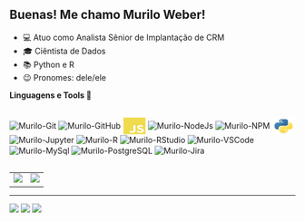 ## Buenas! Me chamo Murilo Weber!

- 💻 Atuo como Analista Sênior de Implantação de CRM
- 🎓 Ciêntista de Dados
- 📚 Python e R
- 😉 Pronomes: dele/ele

**Linguagens e Tools 🚀**
 <div style="display: inline_block"><br>
  <img align="center" alt="Murilo-Git" height="30" width="40"src="https://cdn.jsdelivr.net/gh/devicons/devicon/icons/git/git-original.svg" />
  <img align="center" alt="Murilo-GitHub" height="30" width="40"src="https://cdn.jsdelivr.net/gh/devicons/devicon/icons/github/github-original.svg" />
  <img align="center" alt="Murilo-Js" height="30" width="40" src="https://raw.githubusercontent.com/devicons/devicon/master/icons/javascript/javascript-plain.svg">
  <img align="center" alt="Murilo-NodeJs" height="30" width="40"src="https://cdn.jsdelivr.net/gh/devicons/devicon/icons/nodejs/nodejs-original.svg" />
  <img align="center" alt="Murilo-NPM" height="30" width="40"src="https://cdn.jsdelivr.net/gh/devicons/devicon/icons/npm/npm-original-wordmark.svg" />
  <img align="center" alt="Murilo-Python" height="30" width="40" src="https://raw.githubusercontent.com/devicons/devicon/master/icons/python/python-original.svg" />
  <img  align="center" alt="Murilo-Jupyter" height="40" width="50"src="https://cdn.jsdelivr.net/gh/devicons/devicon/icons/jupyter/jupyter-original-wordmark.svg" />
  <img  align="center" alt="Murilo-R" height="40" width="50"src="https://cdn.jsdelivr.net/gh/devicons/devicon/icons/r/r-original.svg" />
  <img  align="center" alt="Murilo-RStudio" height="40" width="50"src="https://cdn.jsdelivr.net/gh/devicons/devicon/icons/rstudio/rstudio-original.svg" />
  <img  align="center" alt="Murilo-VSCode" height="30" width="40"src="https://cdn.jsdelivr.net/gh/devicons/devicon/icons/vscode/vscode-original.svg" />
  <img  align="center" alt="Murilo-MySql" height="60" width="70"src="https://cdn.jsdelivr.net/gh/devicons/devicon/icons/mysql/mysql-original-wordmark.svg" />
  <img  align="center" alt="Murilo-PostgreSQL" height="40" width="40"src="https://cdn.jsdelivr.net/gh/devicons/devicon/icons/postgresql/postgresql-original-wordmark.svg" />
  <img  align="center" alt="Murilo-Jira" height="30" width="40"src="https://cdn.jsdelivr.net/gh/devicons/devicon/icons/jira/jira-original-wordmark.svg" />
 
  
 
</div>

##

<table align="center">
  <row>
    <td>
     <!-- Card -->
      <img height='200' src='https://github-readme-stats.vercel.app/api/top-langs/?username=muriloWeber&layout=compact&theme=dark'>
    </td>
    <td>
      <img height='200' src='https://github-readme-stats.vercel.app/api?username=muriloWeber&show_icons=true&theme=dark'>
    </td>
  </row>
</table> 

--------------
</div>
  
<div> 
  <a href="https://instagram.com/murilodesouzaweber" target="_blank"><img src="https://img.shields.io/badge/-Instagram-%23E4405F?style=for-the-badge&logo=instagram&logoColor=white" target="_blank"></a>
 	<a href = "mailto:caboeb@gmail.com"><img src="https://img.shields.io/badge/-Gmail-%23333?style=for-the-badge&logo=gmail&logoColor=white" target="_blank"></a>
  <a href="https://www.linkedin.com/in/murilo-de-souza-weber" target="_blank"><img src="https://img.shields.io/badge/-LinkedIn-%230077B5?style=for-the-badge&logo=linkedin&logoColor=white" target="_blank"></a> 
 
</div>

